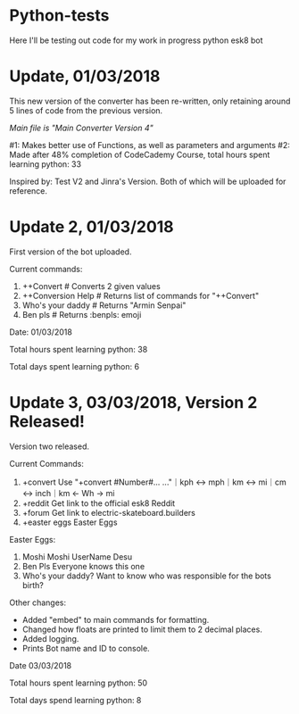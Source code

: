 # Python-tests
Here I'll be testing out code for my work in progress python esk8 bot

# Update, 01/03/2018
This new version of the converter has been re-written, only retaining around 5 lines of code from the previous version.

*Main file is "Main Converter Version 4"*

#1: Makes better use of Functions, as well as parameters and arguments
#2: Made after 48% completion of CodeCademy Course, total hours spent learning python: 33

Inspired by: Test V2 and Jinra's Version. Both of which will be uploaded for reference.

# Update 2, 01/03/2018
First version of the bot uploaded.

Current commands:
1) ++Convert # Converts 2 given values
2) ++Conversion Help # Returns list of commands for "++Convert"
3) Who's your daddy # Returns "Armin Senpai"
4) Ben pls # Returns :benpls: emoji

Date: 01/03/2018

Total hours spent learning python: 38

Total days spent learning python: 6

# Update 3, 03/03/2018, Version 2 Released!
Version two released.

Current Commands:
1) +convert
Use "+convert #Number#... ..."｜kph <-> mph｜km <-> mi｜cm <-> inch｜km <- Wh -> mi
2) +reddit
Get link to the official esk8 Reddit
3) +forum
Get link to electric-skateboard.builders
4) +easter eggs
Easter Eggs

Easter Eggs:
1) Moshi Moshi
UserName Desu
2) Ben Pls
Everyone knows this one
3) Who's your daddy?
Want to know who was responsible for the bots birth?

Other changes:
- Added "embed" to main commands for formatting.
- Changed how floats are printed to limit them to 2 decimal places.
- Added logging.
- Prints Bot name and ID to console.

Date 03/03/2018

Total hours spent learning python: 50

Total days spend learning python: 8
